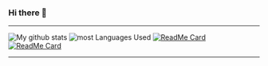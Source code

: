 ### Hi there 👋

---

![My github stats](https://github-readme-stats.vercel.app/api?username=mburuanthony&show_icons=true&hide=contribs,issues&custom_title=My%20Github%20Stats&theme=highcontrast&count_private=true) 
![most Languages Used](https://github-readme-stats.vercel.app/api/top-langs/?username=mburuanthony&count_private=true&theme=tokyonight&langs_count=5)
[![ReadMe Card](https://github-readme-stats.vercel.app/api/pin/?username=mburuanthony&repo=countryQuiz&show_owner=true&theme=yeblu)](https://github.com/mburuanthony/countryQuiz)
[![ReadMe Card](https://github-readme-stats.vercel.app/api/pin/?username=mburuanthony&repo=theWeather&show_owner=true&theme=vision-friendly-dark)](https://github.com/mburuanthony/theWeather)

---
